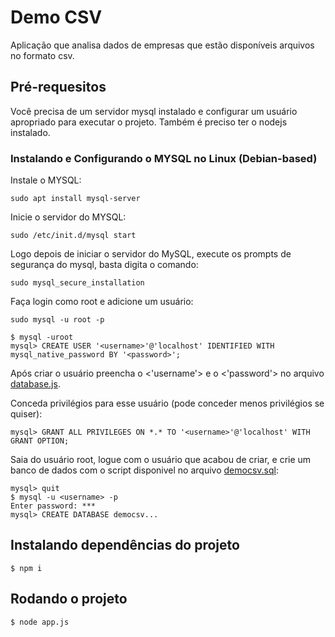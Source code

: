 # Demo CSV

Aplicação que analisa dados de empresas que estão disponíveis arquivos no formato csv.

## Pré-requesitos

Você precisa de um servidor mysql instalado e configurar um usuário apropriado para executar o projeto. Também é preciso ter o nodejs instalado.

### Instalando e Configurando o MYSQL no Linux (Debian-based)

Instale o MYSQL:

```shell
sudo apt install mysql-server
```

Inicie o servidor do MYSQL:

```shell
sudo /etc/init.d/mysql start
```

Logo depois de iniciar o servidor do MySQL, execute os prompts de segurança do mysql, basta digita o comando:

```shell
sudo mysql_secure_installation
```

Faça login como root e adicione um usuário:

```shell
sudo mysql -u root -p
```

```shell
$ mysql -uroot
mysql> CREATE USER '<username>'@'localhost' IDENTIFIED WITH mysql_native_password BY '<password>';
```

Após criar o usuário preencha o <'username'> e o <'password'> no arquivo [database.js](https://github.com/NilloGabriel/demo-csv/blob/main/database/database.js).

Conceda privilégios para esse usuário (pode conceder menos privilégios se quiser):


```shell
mysql> GRANT ALL PRIVILEGES ON *.* TO '<username>'@'localhost' WITH GRANT OPTION;
```

Saia do usuário root, logue com o usuário que acabou de criar, e crie um banco de dados com o script disponivel no arquivo [democsv.sql](https://github.com/NilloGabriel/demo-csv/blob/main/database/democsv.sql):

```shell
mysql> quit
$ mysql -u <username> -p
Enter password: ***
mysql> CREATE DATABASE democsv...
```

## Instalando dependências do projeto

```shell
$ npm i
```

## Rodando o projeto

```shell
$ node app.js
```




